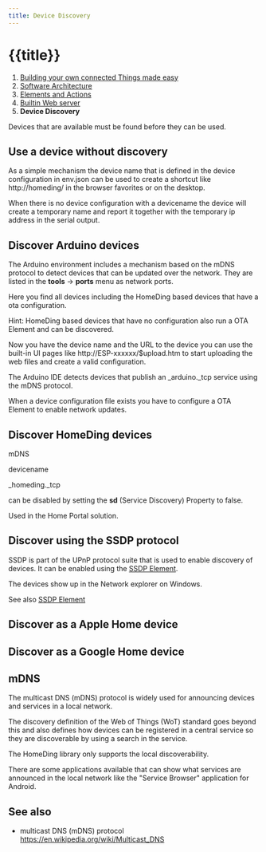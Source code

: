 ```yaml
---
title: Device Discovery
---
```


# {{title}}

1. [Building your own connected Things made easy](/concepts/paper01.md)
2. [Software Architecture](/concepts/paper02.md)
3. [Elements and Actions](/concepts/paper03.md)
4. [Builtin Web server](/concepts/paper04.md)
5. **Device Discovery**

Devices that are available must be found before they can be used.


## Use a device without discovery

As a simple mechanism the device name that is defined in the device configuration in env.json can be used to create a shortcut like http://homeding/ in the browser favorites or on the desktop.

When there is no device configuration with a devicename the device will create a temporary name and report it together with the temporary ip address in the serial output.


## Discover Arduino devices

The Arduino environment includes a mechanism based on the mDNS protocol to detect devices that can be updated over the network. They are listed in the **tools** -> **ports** menu as network ports.

Here you find all devices including the HomeDing based devices that have a ota configuration.

Hint: HomeDing based devices that have no configuration also run a OTA Element and can be discovered. 

Now you have the device name and the URL to the device you can use the built-in UI pages like http://ESP-xxxxxx/$upload.htm to start uploading the web files and create a valid configuration.

The Arduino IDE detects devices that publish an _arduino._tcp service using the mDNS protocol.

When a device configuration file exists you have to configure a OTA Element to enable network updates.


## Discover HomeDing devices

mDNS

devicename

_homeding._tcp

can be disabled by setting the **sd** (Service Discovery) Property to false.

Used in the Home Portal solution.


## Discover using the SSDP protocol

SSDP is part of the UPnP protocol suite that is used to enable discovery of devices. It can be enabled using the [SSDP Element](/elements/ssdp.md).

The devices show up in the Network explorer on Windows.

See also [SSDP Element](/elements/ssdp.md)


## Discover as a Apple Home device


## Discover as a Google Home device


## mDNS

The multicast DNS (mDNS) protocol is widely used for announcing devices and services in a local network.

The discovery definition of the Web of Things (WoT)
standard goes beyond this and also defines how devices can be registered in a central service
so they are discoverable by using a search in the service.
<!-- [Web of Things (WoT)](/concepts/paper06.md) -->

The HomeDing library only supports the local discoverability.

There are some applications available that can show what services are announced in the local network like the "Service Browser" application for Android.


## See also

*  multicast DNS (mDNS) protocol <https://en.wikipedia.org/wiki/Multicast_DNS>
